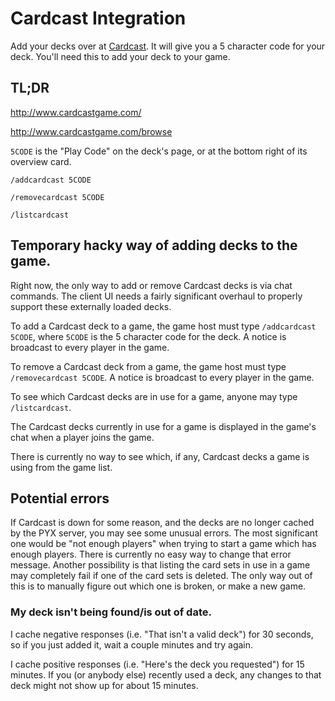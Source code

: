 # Cardcast Integration

Add your decks over at [Cardcast](http://www.cardcastgame.com/). It will give you a 5 character code for your deck. You'll need this to add your deck to your game.

## TL;DR

http://www.cardcastgame.com/

http://www.cardcastgame.com/browse

`5CODE` is the "Play Code" on the deck's page, or at the bottom right of its overview card.

`/addcardcast 5CODE`

`/removecardcast 5CODE`

`/listcardcast`

## Temporary hacky way of adding decks to the game.

Right now, the only way to add or remove Cardcast decks is via chat commands. The client UI needs a fairly significant overhaul to properly support these externally loaded decks.

To add a Cardcast deck to a game, the game host must type `/addcardcast 5CODE`, where `5CODE` is the 5 character code for the deck. A notice is broadcast to every player in the game.

To remove a Cardcast deck from a game, the game host must type `/removecardcast 5CODE`. A notice is broadcast to every player in the game.

To see which Cardcast decks are in use for a game, anyone may type `/listcardcast`.

The Cardcast decks currently in use for a game is displayed in the game's chat when a player joins the game.

There is currently no way to see which, if any, Cardcast decks a game is using from the game list.

## Potential errors

If Cardcast is down for some reason, and the decks are no longer cached by the PYX server, you may see some unusual errors. The most significant one would be "not enough players" when trying to start a game which has enough players. There is currently no easy way to change that error message. Another possibility is that listing the card sets in use in a game may completely fail if one of the card sets is deleted. The only way out of this is to manually figure out which one is broken, or make a new game.

### My deck isn't being found/is out of date.

I cache negative responses (i.e. "That isn't a valid deck") for 30 seconds, so if you just added it, wait a couple minutes and try again.

I cache positive responses (i.e. "Here's the deck you requested") for 15 minutes. If you (or anybody else) recently used a deck, any changes to that deck might not show up for about 15 minutes.